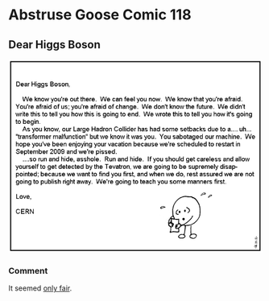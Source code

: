 # Abstruse Goose Comic 118
## Dear Higgs Boson

![image](dear_higgs_boson.png)
### Comment
It seemed <a href="https://web.archive.org/web/20171125134641/http://abstrusegoose.com/49" target="_blank">only fair</a>.
